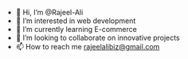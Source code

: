 - 👋 Hi, I’m @Rajeel-Ali
- 👀 I’m interested in web development
- 🌱 I’m currently learning E-commerce
- 💞️ I’m looking to collaborate on innovative projects
- 📫 How to reach me rajeelalibiz@gmail.com

<!---
Rajeel-Ali/Rajeel-Ali is a ✨ special ✨ repository because its `README.md` (this file) appears on your GitHub profile.
You can click the Preview link to take a look at your changes.
--->
